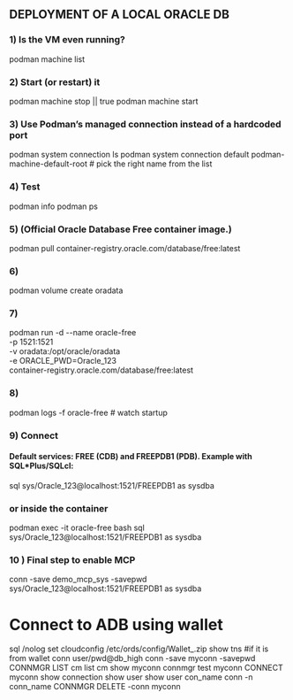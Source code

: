## DEPLOYMENT OF A LOCAL ORACLE DB

### 1) Is the VM even running?
podman machine list

### 2) Start (or restart) it
podman machine stop || true
podman machine start

### 3) Use Podman’s managed connection instead of a hardcoded port
podman system connection ls
podman system connection default  podman-machine-default-root  # pick the right name from the list

### 4) Test
podman info
podman ps

### 5) (Official Oracle Database Free container image.) 
podman pull container-registry.oracle.com/database/free:latest

### 6)
podman volume create oradata

### 7) 
podman run -d --name oracle-free \
  -p 1521:1521 \
  -v oradata:/opt/oracle/oradata \
  -e ORACLE_PWD=Oracle_123 \
  container-registry.oracle.com/database/free:latest

### 8) 
podman logs -f oracle-free   # watch startup

### 9) Connect
#### Default services: FREE (CDB) and FREEPDB1 (PDB). Example with SQL*Plus/SQLcl:

sql sys/Oracle_123@localhost:1521/FREEPDB1 as sysdba

### or inside the container
podman exec -it oracle-free bash
sql sys/Oracle_123@localhost:1521/FREEPDB1 as sysdba

### 10 ) Final step to enable MCP 
conn -save demo_mcp_sys -savepwd sys/Oracle_123@localhost:1521/FREEPDB1 as sysdba


# Connect to ADB using wallet
sql /nolog
set cloudconfig /etc/ords/config/Wallet_<dbname>.zip 
show tns #if it is from wallet
conn user/pwd@db_high
conn -save myconn -savepwd
CONNMGR LIST
cm list
cm show myconn
connmgr test myconn
CONNECT myconn
show connection
show user
show user con_name
conn -n conn_name
CONNMGR DELETE -conn myconn
